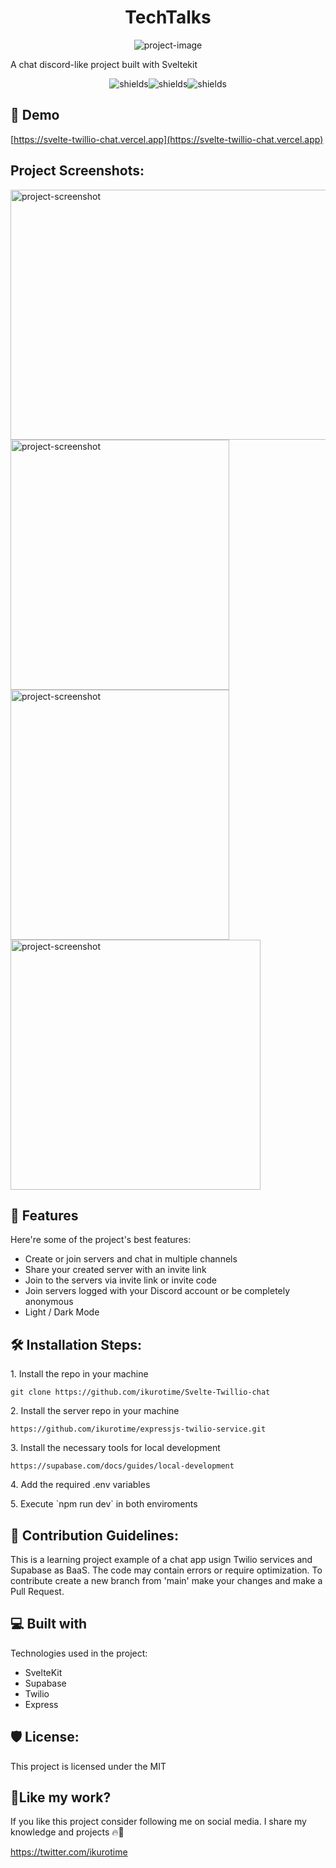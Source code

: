 <h1 align="center" id="title">TechTalks</h1>

<p align="center"><img src="https://socialify.git.ci/ikurotime/svelte-twillio-chat/image?description=1&amp;descriptionEditable=A%20SvelteKit%20Chat%20Project%20using%20Twillio%20and%20Supabase%20created%20for%20Midudev%27s%20July%20Hackathon&amp;forks=1&amp;language=1&amp;name=1&amp;owner=1&amp;pattern=Plus&amp;stargazers=1&amp;theme=Light" alt="project-image"></p>

<p id="description">A chat discord-like project built with Sveltekit</p>

<p align="center"><img src="https://img.shields.io/github/license/ikurotime/Svelte-Twillio-chat" alt="shields"><img src="https://img.shields.io/github/stars/ikurotime/Svelte-Twillio-chat" alt="shields"><img src="https://img.shields.io/github/forks/ikurotime/Svelte-Twillio-chat" alt="shields"></p>

<h2>🚀 Demo</h2>

[https://svelte-twillio-chat.vercel.app](https://svelte-twillio-chat.vercel.app)

<h2>Project Screenshots:</h2>

<img src="https://i.imgur.com/GzzVjXf.png" alt="project-screenshot" width="700" height="400/">

<img src="https://i.imgur.com/mHeXO9l.png" alt="project-screenshot" width="350" height="400/">

<img src="https://i.imgur.com/kb63MDg.png" alt="project-screenshot" width="350" height="400/">

<img src="https://i.imgur.com/79uAU9T.png" alt="project-screenshot" width="400" height="400/">

  
  
<h2>🧐 Features</h2>

Here're some of the project's best features:

*   Create or join servers and chat in multiple channels
*   Share your created server with an invite link
*   Join to the servers via invite link or invite code
*   Join servers logged with your Discord account or be completely anonymous
*   Light / Dark Mode

<h2>🛠️ Installation Steps:</h2>

<p>1. Install the repo in your machine</p>

```
git clone https://github.com/ikurotime/Svelte-Twillio-chat
```

<p>2. Install the server repo in your machine</p>

```
https://github.com/ikurotime/expressjs-twilio-service.git
```

<p>3. Install the necessary tools for local development</p>

```
https://supabase.com/docs/guides/local-development
```

<p>4. Add the required .env variables</p>

<p>5. Execute `npm run dev` in both enviroments</p>

<h2>🍰 Contribution Guidelines:</h2>

This is a learning project example of a chat app usign Twilio services and Supabase as BaaS. The code may contain errors or require optimization. To contribute create a new branch from 'main' make your changes and make a Pull Request.

  
  
<h2>💻 Built with</h2>

Technologies used in the project:

*   SvelteKit
*   Supabase
*   Twilio
*   Express

<h2>🛡️ License:</h2>

This project is licensed under the MIT

<h2>💖Like my work?</h2>

If you like this project consider following me on social media. I share my knowledge and projects 🔥🚀<p>https://twitter.com/ikurotime</p>